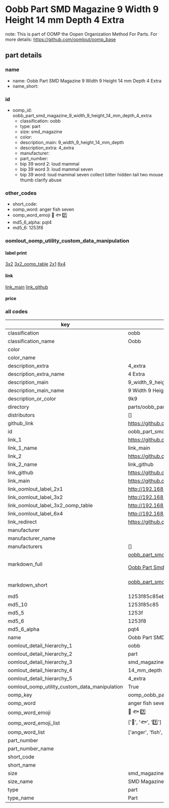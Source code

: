 # Oobb Part SMD Magazine 9 Width 9 Height 14 mm Depth 4 Extra  

note: This is part of OOMP the Oopen Organization Method For Parts. For more details: https://github.com/oomlout/oomp_base

##  part details
  







### name
* name: Oobb Part SMD Magazine 9 Width 9 Height 14 mm Depth 4 Extra
* name_short: 
### id
* oomp_id: oobb_part_smd_magazine_9_width_9_height_14_mm_depth_4_extra
  * classification: oobb
  * type: part
  * size: smd_magazine
  * color: 
  * description_main: 9_width_9_height_14_mm_depth
  * description_extra: 4_extra
  * manufacturer: 
  * part_number: 
  * bip 39 word 2: loud mammal
  * bip 39 word 3: loud mammal seven
  * bip 39 word: loud mammal seven collect bitter hidden tail two mouse thumb clarify abuse

### other_codes
* short_code: 
* oomp_word: anger fish seven
* oomp_word_emoji :anger: :fish: :seven:
* md5_6_alpha: pqt4
* md5_6: 1253f8






### oomlout_oomp_utility_custom_data_manipulation
#### label print
[3x2](http://192.168.1.245:1112/?label=oomp%20pqt4)
[3x2_oomp_table](http://192.168.1.108:1112/?label=oomp%20pqt4)
[2x1](http://192.168.1.242:1112/?label=oomp%20pqt4)
[6x4](http://192.168.1.55:1112/?label=oomp%20pqt4)    

#### link

[link_main](https://github.com/oomlout/oomlout_oomp_version_1_messy/tree/main/parts/oobb_part_smd_magazine_9_width_9_height_14_mm_depth_4_extra) [link_github](https://github.com/oomlout/oomlout_oomp_version_1_messy/tree/main/parts/oobb_part_smd_magazine_9_width_9_height_14_mm_depth_4_extra)                             

#### price







### all codes 
| key | value |  
| --- | --- |  
| classification | oobb |  
| classification_name | Oobb |  
| color |  |  
| color_name |  |  
| description_extra | 4_extra |  
| description_extra_name | 4 Extra |  
| description_main | 9_width_9_height_14_mm_depth |  
| description_main_name | 9 Width 9 Height 14 mm Depth |  
| description_or_color | 9k9 |  
| directory | parts/oobb_part_smd_magazine_9_width_9_height_14_mm_depth_4_extra |  
| distributors | [] |  
| github_link | https://github.com/oomlout/oomlout_oomp_part_src/tree/main/parts/oobb_part_smd_magazine_9_width_9_height_14_mm_depth_4_extra |  
| id | oobb_part_smd_magazine_9_width_9_height_14_mm_depth_4_extra |  
| link_1 | https://github.com/oomlout/oomlout_oomp_version_1_messy/tree/main/parts/oobb_part_smd_magazine_9_width_9_height_14_mm_depth_4_extra |  
| link_1_name | link_main |  
| link_2 | https://github.com/oomlout/oomlout_oomp_version_1_messy/tree/main/parts/oobb_part_smd_magazine_9_width_9_height_14_mm_depth_4_extra |  
| link_2_name | link_github |  
| link_github | https://github.com/oomlout/oomlout_oomp_version_1_messy/tree/main/parts/oobb_part_smd_magazine_9_width_9_height_14_mm_depth_4_extra |  
| link_main | https://github.com/oomlout/oomlout_oomp_version_1_messy/tree/main/parts/oobb_part_smd_magazine_9_width_9_height_14_mm_depth_4_extra |  
| link_oomlout_label_2x1 | http://192.168.1.242:1112/?label=oomp%20pqt4 |  
| link_oomlout_label_3x2 | http://192.168.1.245:1112/?label=oomp%20pqt4 |  
| link_oomlout_label_3x2_oomp_table | http://192.168.1.108:1112/?label=oomp%20pqt4 |  
| link_oomlout_label_6x4 | http://192.168.1.55:1112/?label=oomp%20pqt4 |  
| link_redirect | https://github.com/oomlout/oomlout_oomp_version_1_messy/tree/main/parts/oobb_part_smd_magazine_9_width_9_height_14_mm_depth_4_extra |  
| manufacturer |  |  
| manufacturer_name |  |  
| manufacturers | [] |  
| markdown_full | [oobb_part_smd_magazine_9_width_9_height_14_mm_depth_4_extra](none)<br>[](none)<br>[Oobb Part Smd Magazine 9 Width 9 Height 14 Mm Depth 4 Extra](none)<br><br> |  
| markdown_short | [oobb_part_smd_magazine_9_width_9_height_14_mm_depth_4_extra](none)<br><br> |  
| md5 | 1253f85c85ebbba9ad8b62d98961ac21 |  
| md5_10 | 1253f85c85 |  
| md5_5 | 1253f |  
| md5_6 | 1253f8 |  
| md5_6_alpha | pqt4 |  
| name | Oobb Part SMD Magazine 9 Width 9 Height 14 mm Depth 4 Extra |  
| oomlout_detail_hierarchy_1 | oobb |  
| oomlout_detail_hierarchy_2 | part |  
| oomlout_detail_hierarchy_3 | smd_magazine |  
| oomlout_detail_hierarchy_4 | 14_mm_depth |  
| oomlout_detail_hierarchy_5 | 4_extra |  
| oomlout_oomp_utility_custom_data_manipulation | True |  
| oomp_key | oomp_oobb_part_smd_magazine_9_width_9_height_14_mm_depth_4_extra |  
| oomp_word | anger fish seven |  
| oomp_word_emoji | :anger: :fish: :seven: |  
| oomp_word_emoji_list | [':anger:', ':fish:', ':seven:'] |  
| oomp_word_list | ['anger', 'fish', 'seven'] |  
| part_number |  |  
| part_number_name |  |  
| short_code |  |  
| short_name |  |  
| size | smd_magazine |  
| size_name | SMD Magazine |  
| type | part |  
| type_name | Part |  
